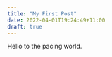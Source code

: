 ```yaml
---
title: "My First Post"
date: 2022-04-01T19:24:49+11:00
draft: true
---
```


Hello to the pacing world.

